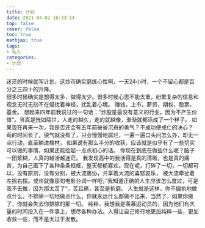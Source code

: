 ```yaml
---
title: 计划
date: 2021-04-02 16:33:14
top: false
cover: false
toc: true
mathjax: true
tags:
- 私人
categories:
- 计划
---
```

迷茫的时候就写计划，这炒币确实磨练心性啊，一天24小时，一个不留心都是百分之三四十的升降。  
很多时候确实是想得太多，做得太少。很多时候心思不能太重，纷繁复杂的信息和观念无时无刻不在侵扰着神经，扰乱着心境。
赚钱，上市，薪资，期权，股票，基金。
想起来四年前我说过的一句话：“炒股是最没有意义的行业，因为不产生价值”。当真是恍如隔世，人走的越久，走的就越像，渐渐就都活成了一个样子。
如果现在再来一次，我是否还会有五年前破釜沉舟的勇气？不成功便成仁的决心？
苟的时间长了，锐气就没有了，只会慢慢地腐烂，一遍一遍口头问怎么办，却无一点行动，直至躺进棺材。
如果说有那么半分的收获，应该就是似乎有了一些切实可以做的事情，如果还能捡起一点点初心的话。
你现在到底在做些什么呢？脑子一团浆糊，人真的越活越迷茫。
我发现高中的我活得是真的清晰，也是真的痛苦，为自己画下了各种条条框框，整天郁郁寡欢。现在呢，打碎了一切，一切都可以，没有原则，没有分别，被大流裹协，共享着大流的喜怒哀乐，
被大流牵扯着左摇右摆。或许就像那句电影台词一样吧，”我知道正确的人生应该怎么度过，可是我不去做，因为那太苦了“。苦且痛，甚至是折磨。
人生就是这样，你不偏执地做点什么，不排除一切地做点什么，你就永远什么都做不出来，当然了，如果你做了，你就会失去你排除的那一切。
纯粹，我想我是羡慕运动员的，因为他们有大量的时间投入在一件事上，想尽各种办法。人得让自己修行地更加纯粹一些，更加收敛一些，而不是太过于发散。
